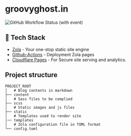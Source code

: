 # groovyghost.in

![GitHub Workflow Status (with event)](https://img.shields.io/github/actions/workflow/status/groovyghost/groovyghost.in/deploy.yml?style=for-the-badge)

## :space_invader: Tech Stack

- [Zola](https://www.getzola.org/) - Your one-stop static site engine
- [Github-Actions](https://github.com/features/actions) - Deployment Zola pages
- [Cloudflare Pages](https://pages.cloudflare.com/) - For Secure site serving and analytics.

## Project structure

```
PROJECT_ROOT
│   # Blog contents in markdown
├── content
│   # Sass files to be complied
├── scss
│   # Static images and js files
├── static
│   # Templates used to render site
|── templates
│   # Zola configuration file in TOML format
└── config.toml
```
